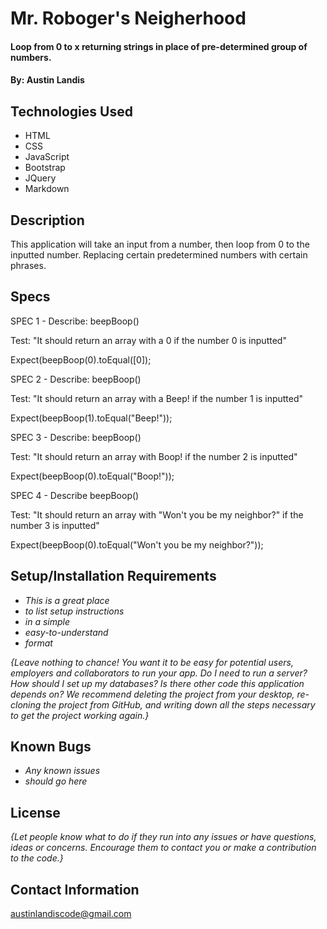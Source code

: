 # Mr. Roboger's Neigherhood

#### Loop from 0 to x returning strings in place of pre-determined group of numbers.

#### By: Austin Landis

## Technologies Used

* HTML
* CSS
* JavaScript
* Bootstrap
* JQuery
* Markdown

## Description
This application will take an input from a number, then loop from 0 to the inputted number. Replacing certain predetermined numbers with certain phrases.
## Specs
SPEC 1 - Describe: beepBoop()

Test: "It should return an array with a 0 if the number 0 is inputted"

Expect(beepBoop(0).toEqual([0]);

SPEC 2 - Describe: beepBoop()

Test: "It should return an array with a Beep! if the number 1 is inputted"

Expect(beepBoop(1).toEqual("Beep!"));

SPEC 3 - Describe: beepBoop()

Test: "It should return an array with Boop! if the number 2 is inputted"

Expect(beepBoop(0).toEqual("Boop!"));

SPEC 4 - Describe beepBoop()

Test: "It should return an array with "Won't you be my neighbor?" if the number 3 is inputted"

Expect(beepBoop(0).toEqual("Won't you be my neighbor?"));

## Setup/Installation Requirements

* _This is a great place_
* _to list setup instructions_
* _in a simple_
* _easy-to-understand_
* _format_

_{Leave nothing to chance! You want it to be easy for potential users, employers and collaborators to run your app. Do I need to run a server? How should I set up my databases? Is there other code this application depends on? We recommend deleting the project from your desktop, re-cloning the project from GitHub, and writing down all the steps necessary to get the project working again.}_

## Known Bugs

* _Any known issues_
* _should go here_

## License

_{Let people know what to do if they run into any issues or have questions, ideas or concerns.  Encourage them to contact you or make a contribution to the code.}_

## Contact Information

austinlandiscode@gmail.com
